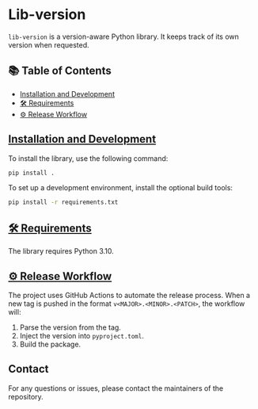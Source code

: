 # Lib-version

`lib-version` is a version-aware Python library. It keeps track of its own version when requested.

## 📚 Table of Contents

- [Installation and Development](#-installationanddevelopment)
- [🛠 Requirements](#-requirements)
- [⚙️ Release Workflow](#️-releaseworkflow)

## [Installation and Development](#-installationanddevelopment)

To install the library, use the following command:

```bash
pip install .
```
To set up a development environment, install the optional build tools:

```bash
pip install -r requirements.txt
```

## [🛠 Requirements](#-requirements)

The library requires Python 3.10.

## [⚙️ Release Workflow](#️-releaseworkflow)
The project uses GitHub Actions to automate the release process. When a new tag is pushed in the format `v<MAJOR>.<MINOR>.<PATCH>`, the workflow will:

1. Parse the version from the tag.
2. Inject the version into `pyproject.toml`.
3. Build the package.

## Contact

For any questions or issues, please contact the maintainers of the repository.